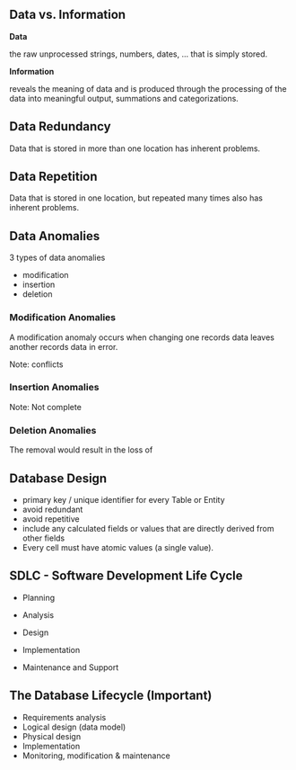 ## Data vs. Information

**Data**

the raw unprocessed strings, numbers, dates, ... that is simply stored.

**Information**

reveals the meaning of data and is produced through the processing of the data into meaningful output, summations and categorizations.

## Data Redundancy

Data that is stored in more than one location has inherent problems.

## Data Repetition

Data that is stored in one location, but repeated many times also has inherent problems.

## Data Anomalies

3 types of data anomalies

- modification
- insertion
- deletion

### Modification Anomalies

A modification anomaly occurs when changing one records data leaves another records data in error.

Note: conflicts

### Insertion Anomalies

Note: Not complete

### Deletion Anomalies

The removal would result in the loss of

## Database Design

- primary key / unique identifier for every Table or Entity
- avoid redundant
- avoid repetitive
- include any calculated fields or values that are directly derived from other fields
- Every cell must have atomic values (a single value).

## SDLC - Software Development Life Cycle

- Planning

- Analysis

- Design

- Implementation

- Maintenance and Support

## The Database Lifecycle (Important)

- Requirements analysis
- Logical design (data model)
- Physical design
- Implementation
- Monitoring, modification & maintenance

